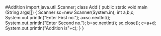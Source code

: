 #Addition
import java.util.Scanner;
class Add
{
   public static void main (String args[])
   { 
     Scanner sc=new Scanner(System.in);
     int a,b,c;
     System.out.println("Enter First no.");
     a=sc.nextInt();
     System.out.println("Enter Second no.");
     b=sc.nextInt();
     sc.close();
     c=a+d;
     System.out.println("Addition is"+c);
   }
}
